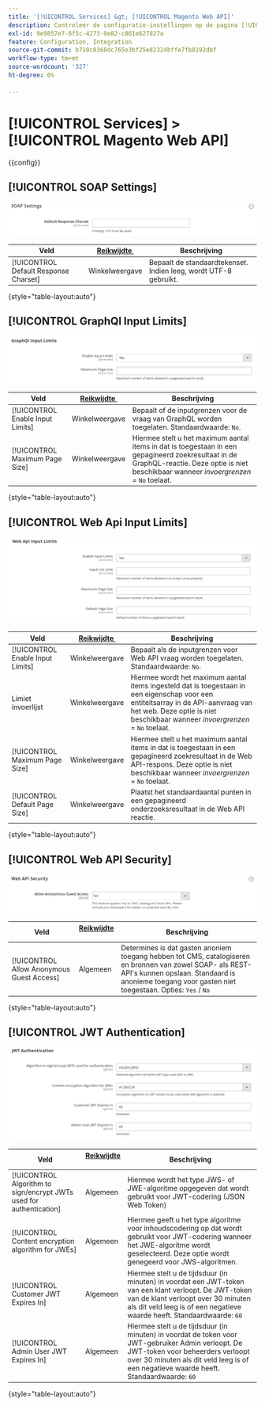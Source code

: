 ```yaml
---
title: '[!UICONTROL Services] &gt; [!UICONTROL Magento Web API]'
description: Controleer de configuratie-instellingen op de pagina [!UICONTROL Services] &gt; [!UICONTROL Magento Web API] van Commerce Admin.
exl-id: 9e9857e7-6f5c-4273-9e82-c861e627827a
feature: Configuration, Integration
source-git-commit: b710c0368dc765e3bf25e82324bffe7fb8192dbf
workflow-type: tm+mt
source-wordcount: '327'
ht-degree: 0%

---
```


# [!UICONTROL Services] > [!UICONTROL Magento Web API]

{{config}}

<!-- [X-ref](../systems/integrations.md) -->

## [!UICONTROL SOAP Settings]

![&#x200B; SOAP Montages &#x200B;](./assets/web-api-soap-settings.png)<!-- zoom -->

| Veld | [&#x200B; Reikwijdte &#x200B;](../../getting-started/websites-stores-views.md#scope-settings) | Beschrijving |
|--- |--- |--- |
| [!UICONTROL Default Response Charset] | Winkelweergave | Bepaalt de standaardtekenset. Indien leeg, wordt UTF-8 gebruikt. |

{style="table-layout:auto"}

## [!UICONTROL GraphQl Input Limits]

![&#x200B; Limieten van de Input GraphQl &#x200B;](./assets/web-api-graphql-input-limits.png)<!-- zoom -->

| Veld | [&#x200B; Reikwijdte &#x200B;](../../getting-started/websites-stores-views.md#scope-settings) | Beschrijving |
|--- |--- |--- |
| [!UICONTROL Enable Input Limits] | Winkelweergave | Bepaalt of de inputgrenzen voor de vraag van GraphQL worden toegelaten. Standaardwaarde: `No`. |
| [!UICONTROL Maximum Page Size] | Winkelweergave | Hiermee stelt u het maximum aantal items in dat is toegestaan in een gepagineerd zoekresultaat in de GraphQL-reactie. Deze optie is niet beschikbaar wanneer _invoergrenzen_ = `No` toelaat. |

{style="table-layout:auto"}

## [!UICONTROL Web Api Input Limits]

![&#x200B; de Invoergrenzen van API van het Web &#x200B;](./assets/web-api-input-limits.png)<!-- zoom -->

| Veld | [&#x200B; Reikwijdte &#x200B;](../../getting-started/websites-stores-views.md#scope-settings) | Beschrijving |
|--- |--- |--- |
| [!UICONTROL Enable Input Limits] | Winkelweergave | Bepaalt als de inputgrenzen voor Web API vraag worden toegelaten. Standaardwaarde: `No`. |
| Limiet invoerlijst | Winkelweergave | Hiermee wordt het maximum aantal items ingesteld dat is toegestaan in een eigenschap voor een entiteitsarray in de API-aanvraag van het web. Deze optie is niet beschikbaar wanneer _invoergrenzen_ = `No` toelaat. |
| [!UICONTROL Maximum Page Size] | Winkelweergave | Hiermee stelt u het maximum aantal items in dat is toegestaan in een gepagineerd zoekresultaat in de Web API-respons. Deze optie is niet beschikbaar wanneer _invoergrenzen_ = `No` toelaat. |
| [!UICONTROL Default Page Size] | Winkelweergave | Plaatst het standaardaantal punten in een gepagineerd onderzoeksresultaat in de Web API reactie. |

{style="table-layout:auto"}

## [!UICONTROL Web API Security]

![&#x200B; Web API Veiligheid &#x200B;](./assets/web-api-security.png)<!-- zoom -->

| Veld | [&#x200B; Reikwijdte &#x200B;](../../getting-started/websites-stores-views.md#scope-settings) | Beschrijving |
|--- |--- |--- |
| [!UICONTROL Allow Anonymous Guest Access] | Algemeen | Determines is dat gasten anoniem toegang hebben tot CMS, catalogiseren en bronnen van zowel SOAP- als REST-API&#39;s kunnen opslaan. Standaard is anonieme toegang voor gasten niet toegestaan. Opties: `Yes` / `No` |

{style="table-layout:auto"}

## [!UICONTROL JWT Authentication]

![&#x200B; JWT Authentificatie &#x200B;](./assets/web-api-jwt-authentication.png)<!-- zoom -->

| Veld | [&#x200B; Reikwijdte &#x200B;](../../getting-started/websites-stores-views.md#scope-settings) | Beschrijving |
|--- |--- |--- |
| [!UICONTROL Algorithm to sign/encrypt JWTs used for authentication] | Algemeen | Hiermee wordt het type JWS- of JWE-algoritme opgegeven dat wordt gebruikt voor JWT-codering (JSON Web Token) |
| [!UICONTROL Content encryption algorithm for JWEs] | Algemeen | Hiermee geeft u het type algoritme voor inhoudscodering op dat wordt gebruikt voor JWT-codering wanneer het JWE-algoritme wordt geselecteerd. Deze optie wordt genegeerd voor JWS-algoritmen. |
| [!UICONTROL Customer JWT Expires In] | Algemeen | Hiermee stelt u de tijdsduur (in minuten) in voordat een JWT-token van een klant verloopt. De JWT-token van de klant verloopt over 30 minuten als dit veld leeg is of een negatieve waarde heeft. Standaardwaarde: `60` |
| [!UICONTROL Admin User JWT Expires In] | Algemeen | Hiermee stelt u de tijdsduur (in minuten) in voordat de token voor JWT-gebruiker Admin verloopt. De JWT-token voor beheerders verloopt over 30 minuten als dit veld leeg is of een negatieve waarde heeft. Standaardwaarde: `60` |

{style="table-layout:auto"}
